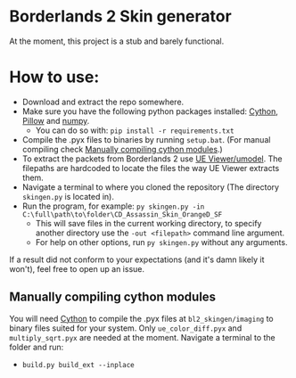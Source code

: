 # Borderlands 2 Skin generator
At the moment, this project is a stub and barely functional.

# How to use:
 * Download and extract the repo somewhere.
 * Make sure you have the following python packages installed: [Cython](https://pypi.org/project/Cython/), [Pillow](https://pypi.org/project/Pillow/) and [numpy](https://pypi.org/project/numpy/).
   * You can do so with: `pip install -r requirements.txt`
 * Compile the .pyx files to binaries by running `setup.bat`. (For manual compiling check [Manually compiling cython modules](#manually-compiling-cython-modules).)
 * To extract the packets from Borderlands 2 use [UE Viewer/umodel](https://www.gildor.org/en/projects/umodel). The filepaths are hardcoded to locate the files the way UE Viewer extracts them.
 * Navigate a terminal to where you cloned the repository (The directory `skingen.py` is located in).
 * Run the program, for example: `py skingen.py -in C:\full\path\to\folder\CD_Assassin_Skin_OrangeD_SF`
   * This will save files in the current working directory, to specify another directory use the `-out <filepath>` command line argument.
   * For help on other options, run `py skingen.py` without any arguments.

If a result did not conform to your expectations (and it's damn likely it won't), feel free to open up an issue.

## Manually compiling cython modules
You will need [Cython](https://pypi.org/project/Cython/) to compile the .pyx files at `bl2_skingen/imaging` to binary files suited for your system.
Only `ue_color_diff.pyx` and `multiply_sqrt.pyx` are needed at the moment.
Navigate a terminal to the folder and run:
 * `build.py build_ext --inplace`
 